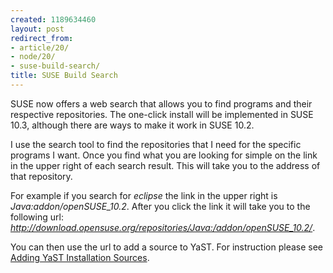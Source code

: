 ```yaml
---
created: 1189634460
layout: post
redirect_from:
- article/20/
- node/20/
- suse-build-search/
title: SUSE Build Search
---
```

SUSE now offers a web search that allows you to find programs and their respective repositories. The one-click install will be implemented in SUSE 10.3, although there are ways to make it work in SUSE 10.2.

I use the search tool to find the repositories that I need for the specific programs I want. Once you find what you are looking for simple on the link in the upper right of each search result. This will take you to the address of that repository.

For example if you search for <i>eclipse</i> the link in the upper right is <i>Java:addon/openSUSE_10.2</i>. After you click the link it will take you to the following url: <i>http://download.opensuse.org/repositories/Java:/addon/openSUSE_10.2/</i>.

You can then use the url to add a source to YaST. For instruction please see <a href="/adding-yast-installtion-sources">Adding YaST Installation Sources</a>.
